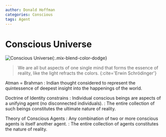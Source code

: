 ```yaml
---
author: Donald Hoffman
categories: Conscious
tags: Agent
---
```


Conscious Universe
==================

![Conscious Universe](https://i.imgur.com/7v1UFtZ.png){:.mix-blend-color-dodge}

> We are all but aspects of one single mind that forms the essence of reality, like the light refracts the colors.
{:cite='Erwin Schrödinger'}

Atman = Brahman
: Indian thought considered to represent the quintessence of deepest insight into the happenings of the world.

Doctrine of Identity constrains
: Individual conscious beings are aspects of a unifying agent (no disconnected individuals).
: The entire collection of such beings constitutes the ultimate nature of reality.

Theory of Conscious Agents
: Any combination of two or more conscious agents is itself another agent.
: The entire collection of agents constitutes the nature of reality.

